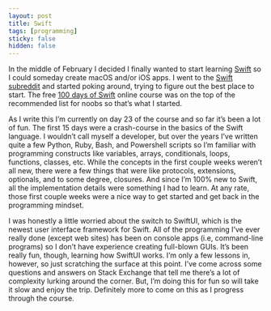 ```yaml
---
layout: post
title: Swift
tags: [programming]
sticky: false
hidden: false
---
```


In the middle of February I decided I finally wanted to start learning [Swift](https://swift.org) so I could someday create macOS and/or iOS apps.  I went to the [Swift subreddit](https://www.reddit.com/r/swift/) and started poking around, trying to figure out the best place to start.  The free [100 days of Swift](https://www.hackingwithswift.com/100) online course was on the top of the recommended list for noobs so that’s what I started.

As I write this I’m currently on day 23 of the course and so far it’s been a lot of fun.  The first 15 days were a crash-course in the basics of the Swift language.  I wouldn’t call myself a developer, but over the years I’ve written quite a few Python, Ruby, Bash, and Powershell scripts so I’m familiar with programming constructs like variables, arrays, conditionals, loops, functions, classes, etc.  While the concepts in the first couple weeks weren’t all new, there were a few things that were like protocols, extensions, optionals, and to some degree, closures.  And since I’m 100% new to Swift, all the implementation details were something I had to learn.  At any rate, those first couple weeks were a nice way to get started and get back in the programming mindset.

I was honestly a little worried about the switch to SwiftUI, which is the newest user interface framework for Swift.  All of the programming I’ve ever really done (except web sites) has been on console apps (i.e, command-line programs) so I don’t have experience creating full-blown GUIs.  It’s been really fun, though, learning how SwiftUI works.  I’m only a few lessons in, however, so just scratching the surface at this point.  I’ve come across some questions and answers on Stack Exchange that tell me there’s a lot of complexity lurking around the corner.  But, I’m doing this for fun so will take it slow and enjoy the trip.  Definitely more to come on this as I progress through the course.

